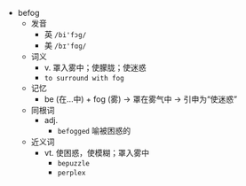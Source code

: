 - befog
  - 发音
    - 英 `/bi'fɔg/`
    - 美 `/bɪ'fɑɡ/`
  - 词义
    - v. 罩入雾中；使朦胧；使迷惑
    - `to surround with fog `
  - 记忆
    - be (在…中) + fog (雾) → 罩在雾气中 → 引申为“使迷惑”
  - 同根词
    - adj.
      - `befogged` 喻被困惑的
  - 近义词
    - vt. 使困惑，使模糊；罩入雾中
      - `bepuzzle`
      - `perplex`
